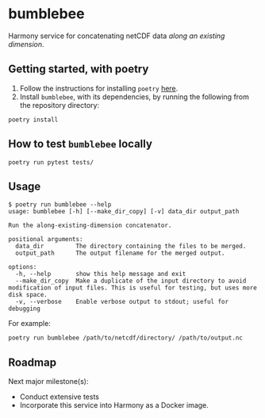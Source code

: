 # bumblebee

Harmony service for concatenating netCDF data *along an existing dimension*.

## Getting started, with poetry

1. Follow the instructions for installing `poetry` [here](https://python-poetry.org/docs/).
2. Install `bumblebee`, with its dependencies, by running the following from the repository directory:

```shell
poetry install
```

## How to test `bumblebee` locally

```shell
poetry run pytest tests/
```

## Usage

```shell
$ poetry run bumblebee --help
usage: bumblebee [-h] [--make_dir_copy] [-v] data_dir output_path

Run the along-existing-dimension concatenator.

positional arguments:
  data_dir         The directory containing the files to be merged.
  output_path      The output filename for the merged output.

options:
  -h, --help       show this help message and exit
  --make_dir_copy  Make a duplicate of the input directory to avoid modification of input files. This is useful for testing, but uses more disk space.
  -v, --verbose    Enable verbose output to stdout; useful for debugging
```

For example:

```shell
poetry run bumblebee /path/to/netcdf/directory/ /path/to/output.nc
```

## Roadmap
Next major milestone(s):
- Conduct extensive tests
- Incorporate this service into Harmony as a Docker image.
